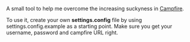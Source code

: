 A small tool to help me overcome the increasing suckyness in [Campfire](http://www.campfirenow.com).

To use it, create your own **settings.config** file by using settings.config.example as a starting point. Make sure you get your username, password and campfire URL right.
